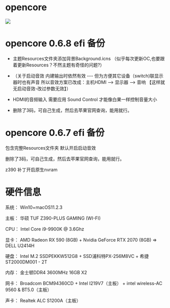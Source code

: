 # opencore 

<img src="https://i.postimg.cc/sx8Z0swC/20153230.png">

#  opencore 0.6.8 efi 备份

 - 主题Resources文件夹添加背景Background.icns  （似乎每次更新OC,也要跟着更新Resources？不然主题有奇怪的问题?）

 - （关于启动音效 内建输出时依然有效 --- 但为方便其它设备（switch)联显示器时也有声音 所以音效方案已改成：主机HDMI ——> 显示器 ——> 音响 【这样就无启动音效-改过参数无效】）
 - HDMI的音频输入 需要应用 Sound Control 才能像白果一样控制音量大小

 - 删除了3码，可自己生成，然后去苹果官网查询，能用就行。


# opencore 0.6.7 efi 备份

包含完整Resources文件夹
默认开启启动音效

删除了3码，可自己生成，然后去苹果官网查询，能用就行。

z390 补丁开启原生nvram



# 硬件信息

系统：  Win10+macOS11.2.3

主板：  华硕 TUF Z390-PLUS GAMING (WI-FI)

CPU：  Intel Core i9-9900K @ 3.6Ghz

显卡：  AMD Radeon RX 590 (8GB)  +  Nvidia GeForce RTX 2070 (8GB)  => DELL U2414H

硬盘：  Intel M.2 SSDPEKKW512G8 + SSD浦科特PX-256M8VC + 希捷 ST2000DM001 - 2T

内存：  金士顿DDR4 3600MHz 16GB X2

网卡：  Broadcom BCM94360CD + Intel I219V7（主板） + intel wireless-AC 9560 & BT5.0（主板）

声卡：  Realtek ALC S1200A（主板）
